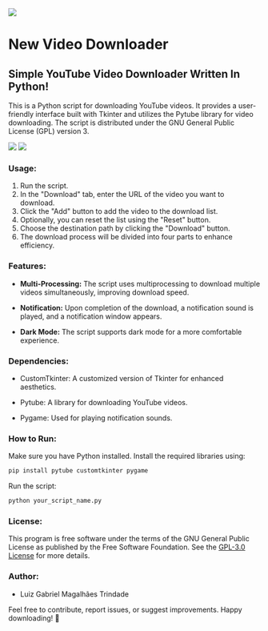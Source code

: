 <image src="https://www.gnu.org/graphics/gplv3-127x51.png">

# New Video Downloader

## Simple YouTube Video Downloader Written In Python!

This is a Python script for downloading YouTube videos. It provides a user-friendly interface built with Tkinter and utilizes the Pytube library for video downloading. The script is distributed under the GNU General Public License (GPL) version 3.

<image src="screenshots/screenshot1.png">

<image src="screenshots/screenshot2.png">


### Usage:

1. Run the script.
2. In the "Download" tab, enter the URL of the video you want to download.
3. Click the "Add" button to add the video to the download list.
4. Optionally, you can reset the list using the "Reset" button.
5. Choose the destination path by clicking the "Download" button.
6. The download process will be divided into four parts to enhance efficiency.

### Features:

- **Multi-Processing:** The script uses multiprocessing to download multiple videos simultaneously, improving download speed.

- **Notification:** Upon completion of the download, a notification sound is played, and a notification window appears.

- **Dark Mode:** The script supports dark mode for a more comfortable experience.

### Dependencies:

- CustomTkinter: A customized version of Tkinter for enhanced aesthetics.
  
- Pytube: A library for downloading YouTube videos.

- Pygame: Used for playing notification sounds.

### How to Run:

Make sure you have Python installed. Install the required libraries using:

```bash
pip install pytube customtkinter pygame
```

Run the script:

```bash
python your_script_name.py
```

### License:

This program is free software under the terms of the GNU General Public License as published by the Free Software Foundation. See the [GPL-3.0 License](https://www.gnu.org/licenses/) for more details.

### Author:

- Luiz Gabriel Magalhães Trindade

Feel free to contribute, report issues, or suggest improvements. Happy downloading! 🚀
